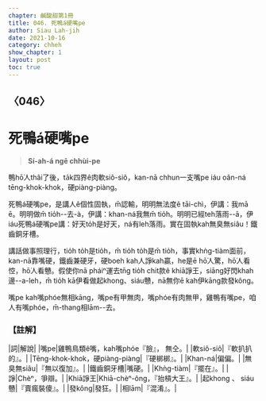 ```yaml
---
chapter: 鹹酸甜第1冊
title: 046. 死鴨á硬嘴pe
author: Siau Lah-jih
date: 2021-10-16
category: chheh
show_chapter: 1
layout: post
toc: true
---
```

  
## 〈046〉
# 死鴨á硬嘴pe
>**Sí-ah-á ngē chhùi-pe**

鴨hō͘人thâi了後，ta̍k四界ê肉軟siô-siô，kan-nā chhun一支嘴pe iáu oân-ná tēng-khok-khok，硬piàng-piàng。

死鴨á硬嘴pe，是講人ê個性固執，m̄認輸，明明無法度ê tāi-chì，伊講：我mā ē。明明做m̄ tio̍h--去-à，伊講：khan-ná我無m̄ tio̍h。明明已經teh落雨--ā，伊iáu死鴨á硬嘴pe講：好天to̍h是好天，ná有leh落雨。實在固執kah無臭無siâu！鐵齒銅牙槽。

講話做事照理行，tio̍h to̍h是tio̍h，m̄ tio̍h to̍h是m̄ tio̍h，事實khǹg-tiàm面前，kan-nā靠嘴硬，鐵齒兼硬牙，硬boeh kah人諍kah贏，he是ē hō͘人驚，hō͘人看悾，hō͘人看戇。假使你nā pháiⁿ運去tn̄g tio̍h chit款ê khiā諍王，siāng好閃khah邊--a-leh，m̄ tio̍h kā伊看做起khong、siáu戇，nā無你ē kah伊kāng款發kông。

嘴pe kah嘴phóe無相kāng，嘴pe有甲無肉，嘴phóe有肉無甲，雞鴨有嘴pe，咱人有嘴phóe，m̄-thang相lām--去。

### 【註解】

|詞|解說|
|嘴pe|雞鴨鳥類ê嘴，kah嘴phóe『臉』， 無仝。|
|軟siô-siô|『軟扒扒的』。|
|Tēng-khok-khok，硬piàng-piàng|『硬梆梆』。|
|Khan-ná|偏偏。|
|無臭無siâu|『無以復加』。|
|鐵齒銅牙槽|嘴硬。|
|Khǹg-tiàm|『擺在』。|
|諍|Chèⁿ，爭辯。|
|Khiā諍王|Khiā-chèⁿ-ông，『抬槓大王』。|
|起khong 、 siáu戇|『賣瘋裝傻』。|
|發kông|發狂。|
|相lām|『混淆』。|
